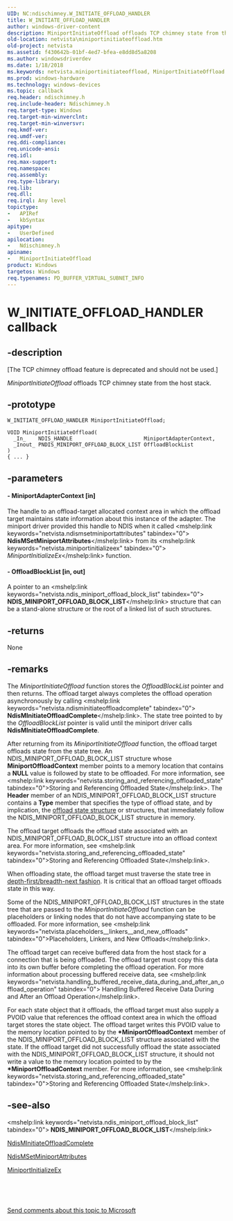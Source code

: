 ```yaml
---
UID: NC:ndischimney.W_INITIATE_OFFLOAD_HANDLER
title: W_INITIATE_OFFLOAD_HANDLER
author: windows-driver-content
description: MiniportInitiateOffload offloads TCP chimney state from the host stack.
old-location: netvista\miniportinitiateoffload.htm
old-project: netvista
ms.assetid: f430642b-01bf-4ed7-bfea-e8dd8d5a8208
ms.author: windowsdriverdev
ms.date: 1/18/2018
ms.keywords: netvista.miniportinitiateoffload, MiniportInitiateOffload callback function [Network Drivers Starting with Windows Vista], MiniportInitiateOffload, W_INITIATE_OFFLOAD_HANDLER, W_INITIATE_OFFLOAD_HANDLER, ndischimney/MiniportInitiateOffload, tcp_chim_miniport_func_58c338e0-ea8e-41c2-a781-a32f4be7758c.xml
ms.prod: windows-hardware
ms.technology: windows-devices
ms.topic: callback
req.header: ndischimney.h
req.include-header: Ndischimney.h
req.target-type: Windows
req.target-min-winverclnt: 
req.target-min-winversvr: 
req.kmdf-ver: 
req.umdf-ver: 
req.ddi-compliance: 
req.unicode-ansi: 
req.idl: 
req.max-support: 
req.namespace: 
req.assembly: 
req.type-library: 
req.lib: 
req.dll: 
req.irql: Any level
topictype:
-	APIRef
-	kbSyntax
apitype:
-	UserDefined
apilocation:
-	Ndischimney.h
apiname:
-	MiniportInitiateOffload
product: Windows
targetos: Windows
req.typenames: PD_BUFFER_VIRTUAL_SUBNET_INFO
---
```


# W_INITIATE_OFFLOAD_HANDLER callback


## -description


<p class="CCE_Message">[The TCP chimney offload feature is deprecated and should not be used.]

<i>MiniportInitiateOffload</i> offloads TCP chimney state from the host stack.


## -prototype


````
W_INITIATE_OFFLOAD_HANDLER MiniportInitiateOffload;

VOID MiniportInitiateOffload(
  _In_    NDIS_HANDLE                       MiniportAdapterContext,
  _Inout_ PNDIS_MINIPORT_OFFLOAD_BLOCK_LIST OffloadBlockList
)
{ ... }
````


## -parameters




#### - MiniportAdapterContext [in]

The handle to an offload-target allocated context area in which the offload target maintains state
     information about this instance of the adapter. The miniport driver provided this handle to NDIS when it
     called 
     <mshelp:link keywords="netvista.ndismsetminiportattributes" tabindex="0"><b>
     NdisMSetMiniportAttributes</b></mshelp:link> from its 
     <mshelp:link keywords="netvista.miniportinitializeex" tabindex="0"><i>
     MiniportInitializeEx</i></mshelp:link> function.


#### - OffloadBlockList [in, out]

A pointer to an 
     <mshelp:link keywords="netvista.ndis_miniport_offload_block_list" tabindex="0"><b>
     NDIS_MINIPORT_OFFLOAD_BLOCK_LIST</b></mshelp:link> structure that can be a stand-alone structure or the root of a
     linked list of such structures.


## -returns


None



## -remarks


The 
    <i>MiniportInitiateOffload</i> function stores the 
    <i>OffloadBlockList</i> pointer and then returns. The offload target always completes the offload
    operation asynchronously by calling 
    <mshelp:link keywords="netvista.ndisminitiateoffloadcomplete" tabindex="0"><b>
    NdisMInitiateOffloadComplete</b></mshelp:link>. The state tree pointed to by the 
    <i>OffloadBlockList</i> pointer is valid until the miniport driver calls 
    <b>NdisMInitiateOffloadComplete</b>.

After returning from its 
    <i>MiniportInitiateOffload</i> function, the offload target offloads state from the state tree. An
    NDIS_MINIPORT_OFFLOAD_BLOCK_LIST structure whose 
    <b>MiniportOffloadContext</b> member points to a memory location that contains a <b>NULL</b> value is followed by
    state to be offloaded. For more information, see 
    <mshelp:link keywords="netvista.storing_and_referencing_offloaded_state" tabindex="0">Storing and Referencing
    Offloaded State</mshelp:link>. The 
    <b>Header</b> member of an NDIS_MINIPORT_OFFLOAD_BLOCK_LIST structure contains a 
    <b>Type</b> member that specifies the type of offload state, and by implication, the 
    <a href="https://msdn.microsoft.com/en-us/library/windows/hardware/ff570939">offload state structure</a> or structures,
    that immediately follow the NDIS_MINIPORT_OFFLOAD_BLOCK_LIST structure in memory.

The offload target offloads the offload state associated with an NDIS_MINIPORT_OFFLOAD_BLOCK_LIST
    structure into an offload context area. For more information, see 
    <mshelp:link keywords="netvista.storing_and_referencing_offloaded_state" tabindex="0">Storing and Referencing
    Offloaded State</mshelp:link>.

When offloading state, the offload target must traverse the state tree in 
    <a href="https://docs.microsoft.com/en-us/windows-hardware/drivers/network/traversing-a-state-tree">depth-first/breadth-next fashion</a>. It
    is critical that an offload target offloads state in this way.

Some of the NDIS_MINIPORT_OFFLOAD_BLOCK_LIST structures in the state tree that are passed to the 
    <i>MiniportInitiateOffload</i> function can be placeholders or linking nodes that do not have accompanying
    state to be offloaded. For more information, see 
    <mshelp:link keywords="netvista.placeholders__linkers__and_new_offloads" tabindex="0">Placeholders, Linkers, and
    New Offloads</mshelp:link>.

The offload target can receive buffered data from the host stack for a connection that is being
    offloaded. The offload target must copy this data into its own buffer before completing the offload
    operation. For more information about processing buffered receive data, see 
    <mshelp:link keywords="netvista.handling_buffered_receive_data_during_and_after_an_offload_operation" tabindex="0">
    Handling Buffered Receive Data During and After an Offload Operation</mshelp:link>.

For each state object that it offloads, the offload target must also supply a PVOID value that
    references the offload context area in which the offload target stores the state object. The offload
    target writes this PVOID value to the memory location pointed to by the 
    <b>*MiniportOffloadContext</b> member of the NDIS_MINIPORT_OFFLOAD_BLOCK_LIST structure associated with
    the state. If the offload target did not successfully offload the state associated with the
    NDIS_MINIPORT_OFFLOAD_BLOCK_LIST structure, it should not write a value to the memory location pointed to
    by the 
    <b>*MiniportOffloadContext</b> member. For more information, see 
    <mshelp:link keywords="netvista.storing_and_referencing_offloaded_state" tabindex="0">Storing and Referencing
    Offloaded State</mshelp:link>.



## -see-also

<mshelp:link keywords="netvista.ndis_miniport_offload_block_list" tabindex="0"><b>
   NDIS_MINIPORT_OFFLOAD_BLOCK_LIST</b></mshelp:link>

<a href="..\ndischimney\nf-ndischimney-ndisminitiateoffloadcomplete.md">NdisMInitiateOffloadComplete</a>

<a href="..\ndis\nf-ndis-ndismsetminiportattributes.md">NdisMSetMiniportAttributes</a>

<a href="..\ndis\nc-ndis-miniport_initialize.md">MiniportInitializeEx</a>

 

 

<a href="mailto:wsddocfb@microsoft.com?subject=Documentation%20feedback [netvista\netvista]:%20W_INITIATE_OFFLOAD_HANDLER callback function%20 RELEASE:%20(1/18/2018)&amp;body=%0A%0APRIVACY STATEMENT%0A%0AWe use your feedback to improve the documentation. We don't use your email address for any other purpose, and we'll remove your email address from our system after the issue that you're reporting is fixed. While we're working to fix this issue, we might send you an email message to ask for more info. Later, we might also send you an email message to let you know that we've addressed your feedback.%0A%0AFor more info about Microsoft's privacy policy, see http://privacy.microsoft.com/en-us/default.aspx." title="Send comments about this topic to Microsoft">Send comments about this topic to Microsoft</a>

